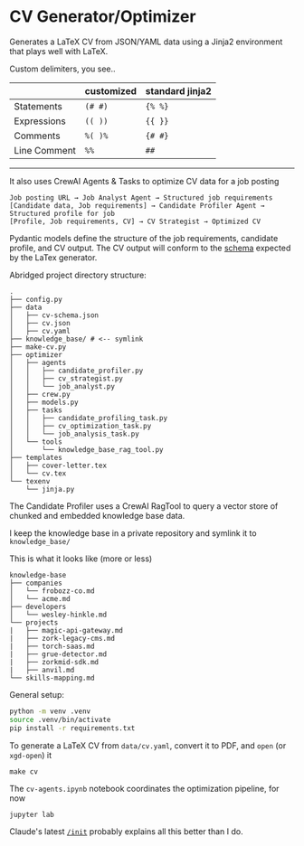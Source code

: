# CV Generator/Optimizer

Generates a LaTeX CV from JSON/YAML data using a Jinja2 environment that plays well with LaTeX.

Custom delimiters, you see..

|              | customized | standard jinja2 |
| ------------ | ---------- | --------------- |
| Statements   | `(# #)`    | `{% %}`         |
| Expressions  | `(( ))`    | `{{ }}`         |
| Comments     | `%( )%`    | `{# #}`         |
| Line Comment | `%%`       | `##`            |

---

It also uses CrewAI Agents & Tasks to optimize CV data for a job posting

```
Job posting URL → Job Analyst Agent → Structured job requirements
[Candidate data, Job requirements] → Candidate Profiler Agent → Structured profile for job
[Profile, Job requirements, CV] → CV Strategist → Optimized CV
```

Pydantic models define the structure of the job requirements, candidate profile, and CV output. The CV output will conform to the [schema](https://github.com/evokateur/cv-agents/blob/main/data/cv-schema.json) expected by the LaTex generator.

Abridged project directory structure:

```
.
├── config.py
├── data
│   ├── cv-schema.json
│   ├── cv.json
│   ├── cv.yaml
├── knowledge_base/ # <-- symlink
├── make-cv.py
├── optimizer
│   ├── agents
│   │   ├── candidate_profiler.py
│   │   ├── cv_strategist.py
│   │   └── job_analyst.py
│   ├── crew.py
│   ├── models.py
│   ├── tasks
│   │   ├── candidate_profiling_task.py
│   │   ├── cv_optimization_task.py
│   │   └── job_analysis_task.py
│   └── tools
│       └── knowledge_base_rag_tool.py
├── templates
│   ├── cover-letter.tex
│   └── cv.tex
└── texenv
    └── jinja.py
```


The Candidate Profiler uses a CrewAI RagTool to query a vector store of chunked and embedded knowledge base data. 

I keep the knowledge base in a private repository and symlink it to `knowledge_base/`

This is what it looks like (more or less)

```
knowledge-base
├── companies
│   └── frobozz-co.md
│   └── acme.md
├── developers
│   └── wesley-hinkle.md
└── projects
|   ├── magic-api-gateway.md
|   ├── zork-legacy-cms.md
|   ├── torch-saas.md
|   ├── grue-detector.md
|   ├── zorkmid-sdk.md
|   ├── anvil.md
└── skills-mapping.md
```

General setup:

```bash
python -m venv .venv
source .venv/bin/activate
pip install -r requirements.txt
```

To generate a LaTeX CV from `data/cv.yaml`, convert it to PDF, and `open` (or `xgd-open`) it

```
make cv
```

The `cv-agents.ipynb` notebook coordinates the optimization pipeline, for now

```
jupyter lab
```

Claude's latest [`/init`](/CLAUDE.md) probably explains all this better than I do.
